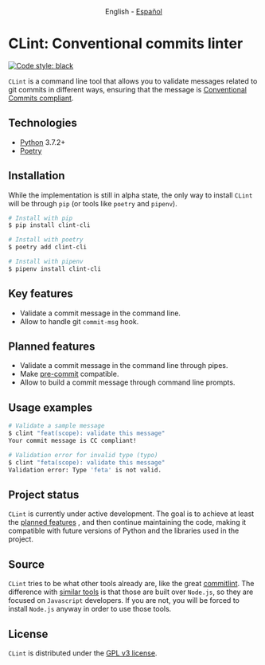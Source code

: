<p align="center">
    English - <a href="README.es.md">Español</a>
</p>

# CLint: Conventional commits linter

[![Code style: black](https://img.shields.io/badge/code%20style-black-000000.svg)](https://github.com/psf/black)

`CLint` is a command line tool that allows you to validate messages related to git commits in different ways, ensuring
that the message is [Conventional Commits compliant](https://www.conventionalcommits.org/en/v1.0.0/#specification).

## Technologies

- [Python](https://www.python.org/) 3.7.2+
- [Poetry](https://python-poetry.org/)

## Installation

While the implementation is still in alpha state, the only way to install `CLint` will be through `pip` (or tools
like `poetry` and `pipenv`).

```sh
# Install with pip
$ pip install clint-cli

# Install with poetry
$ poetry add clint-cli

# Install with pipenv
$ pipenv install clint-cli
```

## Key features

- Validate a commit message in the command line.
- Allow to handle git `commit-msg` hook.

## Planned features

- Validate a commit message in the command line through pipes.
- Make [pre-commit](https://pre-commit.com/) compatible.
- Allow to build a commit message through command line prompts.

## Usage examples

```sh
# Validate a sample message
$ clint "feat(scope): validate this message"
Your commit message is CC compliant!
```

```sh
# Validation error for invalid type (typo)
$ clint "feta(scope): validate this message"
Validation error: Type 'feta' is not valid.
```

## Project status

`CLint` is currently under active development. The goal is to achieve at least the [planned features](#planned-features)
, and then continue maintaining the code, making it compatible with future versions of Python and the libraries used in
the project.

## Source

`CLint` tries to be what other tools already are, like the
great [commitlint](https://github.com/conventional-changelog/commitlint). The difference
with [similar tools](https://www.conventionalcommits.org/en/about/#tooling-for-conventional-commits) is that those are
built over `Node.js`, so they are focused on `Javascript` developers. If you are not, you will be forced to
install `Node.js` anyway in order to use those tools.

## License

`CLint` is distributed under the [GPL v3 license](../COPYING).
